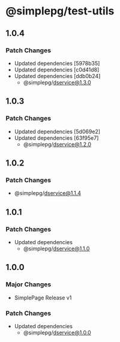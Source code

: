 # @simplepg/test-utils

## 1.0.4

### Patch Changes

- Updated dependencies [5978b35]
- Updated dependencies [c0d41d8]
- Updated dependencies [ddb0b24]
  - @simplepg/dservice@1.3.0

## 1.0.3

### Patch Changes

- Updated dependencies [5d069e2]
- Updated dependencies [63f95e7]
  - @simplepg/dservice@1.2.0

## 1.0.2

### Patch Changes

- @simplepg/dservice@1.1.4

## 1.0.1

### Patch Changes

- Updated dependencies
  - @simplepg/dservice@1.1.0

## 1.0.0

### Major Changes

- SimplePage Release v1

### Patch Changes

- Updated dependencies
  - @simplepg/dservice@1.0.0
